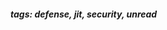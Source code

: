 <!-- Please prefix the notes with the date as in [22/12/2020] -->

##### tags: defense, jit, security, unread